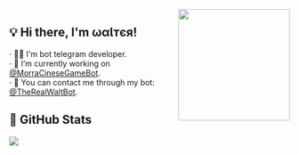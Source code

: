 <a href="https://t.me/therealwalt">
<img align="right" src="https://walt.cf/images/walter-white-github.png" alt="" width="200px">
</a>

## 💡 Hi there, I'm ωαƖᴛєя!
· 👨🏻 I'm bot telegram developer. <br>
· 🔭 I’m currently working on <a href="https://t.me/MorraCineseGameBot">@MorraCineseGameBot</a>. <br>
· 💬 You can contact me through my bot: <a href="https://t.me/TheRealWaltBot">@TheRealWaltBot</a>.

## 💭 GitHub Stats
<a href="https://github.com/therealwalt">
    <img align="center" src="https://github-readme-stats.vercel.app/api?username=therealwalt&show_icons=true&hide_border=true&line_height=27&count_private=true&hide_title=true&bg_color=0d1117&theme=midnight-purple&locale=en&include_all_commits=true"/>
</a>
